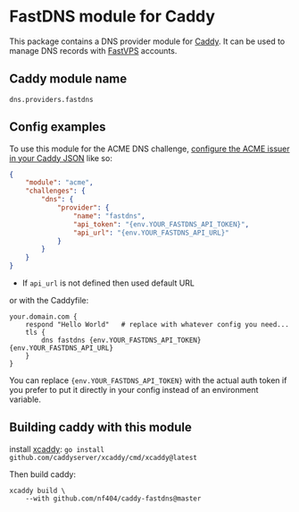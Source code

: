 # FastDNS module for Caddy

This package contains a DNS provider module for [Caddy](https://github.com/caddyserver/caddy). It can be used to manage DNS records with [FastVPS](https://fastvps.ee/) accounts.

## Caddy module name

```
dns.providers.fastdns
```

## Config examples

To use this module for the ACME DNS challenge, [configure the ACME issuer in your Caddy JSON](https://caddyserver.com/docs/json/apps/tls/automation/policies/issuer/acme/) like so:

```json
{
	"module": "acme",
	"challenges": {
		"dns": {
			"provider": {
				"name": "fastdns",
				"api_token": "{env.YOUR_FASTDNS_API_TOKEN}",
				"api_url": "{env.YOUR_FASTDNS_API_URL}"
			}
		}
	}
}
```
* If `api_url` is not defined then used default URL

or with the Caddyfile:

```
your.domain.com {
	respond "Hello World"	# replace with whatever config you need...
	tls {
		dns fastdns {env.YOUR_FASTDNS_API_TOKEN} {env.YOUR_FASTDNS_API_URL}
	}
}
```

You can replace `{env.YOUR_FASTDNS_API_TOKEN}` with the actual auth token if you prefer to put it directly in your config instead of an environment variable.

## Building caddy with this module

install [xcaddy](https://github.com/caddyserver/xcaddy): `go install github.com/caddyserver/xcaddy/cmd/xcaddy@latest`

Then build caddy:

```
xcaddy build \
    --with github.com/nf404/caddy-fastdns@master
```